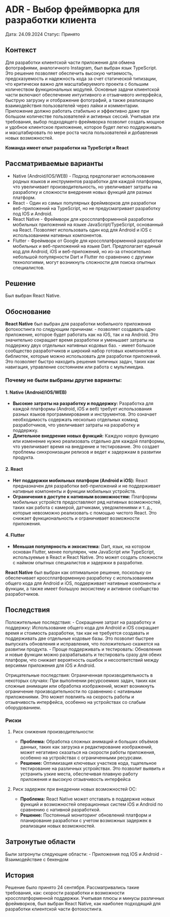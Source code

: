 # ADR - **Выбор фреймворка для разработки клиента**

Дата: 24.09.2024
Статус: Принято

## Контекст

Для разработки клиентской части приложения для обмена фотографиями, аналогичного Instagram, был выбран язык TypeScript. Это решение позволяет обеспечить высокую читаемость, предсказуемость и надежность кода за счет статической типизации, что критически важно для масштабируемого проекта с большим количеством функциональных модулей.
Основные задачи клиентской части включают обеспечение интуитивного и отзывчивого интерфейса, быструю загрузку и отображение фотографий, а также реализацию взаимодействия пользователей через лайки и комментарии. Приложение должно работать стабильно и эффективно даже при большом количестве пользователей и активных сессий. 
Учитывая эти требования, выбор подходящего фреймворка позволит создать мощное и удобное клиентское приложение, которое будет легко поддерживать и масштабировать по мере роста числа пользователей и добавления новых возможностей.

**Команда имеет опыт разработки на TypeScript и React**
## Рассматриваемые варианты

- Native (Android/IOS/WEB) - Подход предполагает использование родных языков и инструментов разработки для каждой платформы, что увеличивает производительность, но увеличивает затраты на разработку и сложности внедрения новых функций для разных платформ.   
- React - Один из самых популярных фреймворков для разработки веб-приложений на TypeScript, но не предусматривает разработку под IOS и Android.
- React Native - Фреймворк для кроссплатформенной разработки мобильных приложений на языке JavaScript/TypeScript, основанный на React. Позволяет использовать один код для Android и iOS с использованием нативных компонентов.
- Flutter - Фреймворк от Google для кроссплатформенной разработки мобильных и веб-приложений на языке Dart. Предполагает единый код для Android, iOS и веб-приложений, но из-за относительно небольшой популярности Dart и Flutter по сравнению с другими технологиями, могут возникнуть сложности для поиска опытных специалистов.
## Решение

Был выбран React Native.

## Обоснование

**React Native** был выбран для разработки мобильного приложения фотохостинга по следующим причинам:
	- позволяет создавать одно приложение, которое будет работать как на iOS, так и на Android. Это значительно сокращает время разработки и уменьшает затраты на поддержку двух отдельных нативных кодовых баз.
	- имеет большое сообщество разработчиков и широкий набор готовых компонентов и библиотек, которые можно использовать для разработки приложений. Это позволяет быстро находить решения типичных задач, таких как навигация, управление состоянием или работа с мультимедиа.

### Почему не были выбраны другие варианты:
#### 1. Native (Android/iOS/WEB)

- **Высокие затраты на разработку и поддержку:** Разработка для каждой платформы (Android, iOS и веб) требует использования разных языков программирования и инструментов. Это означает необходимость содержать несколько отдельных команд разработчиков, что увеличивает затраты на разработку и поддержку.
- **Длительное внедрение новых функций:** Каждую новую функцию или изменение нужно реализовать отдельно для каждой платформы, что увеличивает время на внедрение и тестирование. Это создает проблемы синхронизации релизов и ведет к задержкам в развитии продукта.
#### 2. React
- **Нет поддержки мобильных платформ (Android и iOS):** React предназначен для разработки веб-приложений и не поддерживает нативные компоненты и функции мобильных устройств.
- **Ограничения в доступе к нативным возможностям:** Платформы мобильных устройств предоставляют ряд нативных возможностей, таких как работа с камерой, датчиками, уведомлениями и т. д., которые невозможно реализовать с помощью чистого React. Это снижает функциональность и ограничивает возможности приложения.

#### 4. Flutter
- **Меньшая популярность и экосистема:** Dart, язык, на котором основан Flutter, менее популярен, чем JavaScript или TypeScript, используемые в React и React Native. Это может создать сложности с наймом опытных специалистов и задержки в разработке.

**React Native** был выбран как оптимальное решение, поскольку он обеспечивает кроссплатформенную разработку с использованием общего кода для Android и iOS, поддерживает нативные компоненты и функции, а также имеет большую экосистему и активное сообщество разработчиков.

## Последствия

Положительные последствия:
	- Сокращение затрат на разработку и поддержку: Использование общего кода для Android и iOS сокращает время и стоимость разработки, так как не требуется создавать и поддерживать две отдельные кодовые базы. Это позволит быстрее выпускать обновления и исправления, что положительно скажется на развитии продукта.
	- Проще поддерживать и тестировать: Обновления и новые функции можно разрабатывать и тестировать сразу для обеих платформ, что снижает вероятность ошибок и несоответствий между версиями приложения для iOS и Android.
	
Отрицательные последствия:
	Ограниченная производительность в некоторых случаях: При выполнении ресурсоемких задач, таких как сложные анимации или обработка изображений, может возникнуть ограничение производительности по сравнению с нативными приложениями. Это может повлиять на скорость работы и отзывчивость интерфейса, особенно на устройствах со слабым оборудованием.

### Риски

1. Риск снижения производительности:
	- **Проблема:** Обработка сложных анимаций и больших объёмов данных, таких как загрузка и редактирование изображений, может негативно сказаться на скорости работы приложения, особенно на устройствах с ограниченными ресурсами.
	- **Решение:** Оптимизация ключевых участков кода, тщательное тестирование на различных устройствах. Это позволит выявить и устранить узкие места, обеспечивая плавную работу приложения и высокую отзывчивость интерфейса
	
2. Риск задержек при внедрении новых возможностей ОС:
	- **Проблема:** React Native может отставать в поддержке новых функций и возможностей операционных систем iOS и Android по сравнению с нативной разработкой.
	- **Решение:** Постоянный мониторинг обновлений платформ и планирование разработки с учетом возможных задержек в реализации новых возможностей.

## Затронутые области

Были затронуты следующие области:
	- Приложения под IOS и Android
	- Взаимодействие с бекендом

## История

Решение было принято 24 сентября. Рассматривались такие требования, как: скорости разработки и возможности кроссплатформенной поддержки. Учитывая плюсы и минусы различных фреймворков, был выбран React Native, как наиболее подходящий для разработки клиентской части фотохостинга.